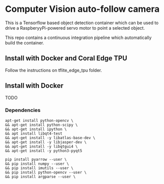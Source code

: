 # Computer Vision auto-follow camera
This is a Tensorflow based object detection container which can be used to drive a RaspberyyPi-powered servo motor to point a selected object. 

This repo contains a continuous integration pipeline which automatically build the container.

## Install with Docker and Coral Edge TPU

Follow the instructions on tflite_edge_tpu folder.

## Install with Docker 
TODO

### Dependencies

```console
apt-get install python-opencv \
&& apt-get install python-scipy \
&& apt-get install ipython \
&& apt install libqt4-test
&& apt-get install -y libatlas-base-dev \
&& apt-get install -y libjasper-dev \
&& apt-get install -y libqtgui4 \
&& apt-get install -y python3-pyqt5
```

```console
pip install pyarrow --user \
&& pip install numpy --user \ 
&& pip install imutils --user \
&& pip install python-opencv --user \
&& pip install argparse --user \ 
```
